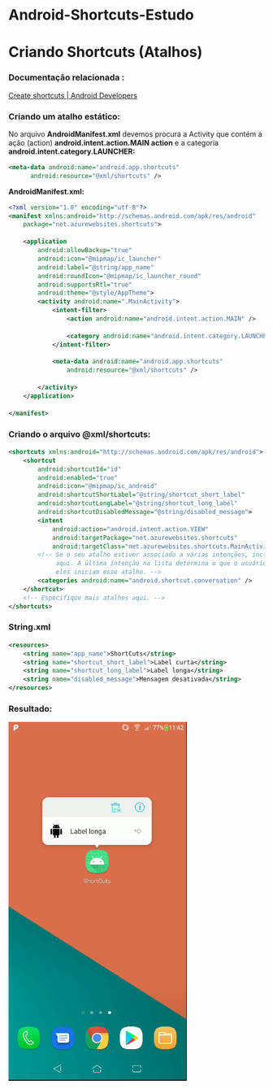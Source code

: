 # Android-Shortcuts-Estudo

# Criando Shortcuts (Atalhos)

### Documentação relacionada :

[Create shortcuts | Android Developers](https://developer.android.com/guide/topics/ui/shortcuts/creating-shortcuts)

### Criando um atalho estático:

No arquivo **AndroidManifest.xml** devemos procura a Activity que contém a  ação (action) **android.intent.action.MAIN action** e a categoria **android.intent.category.LAUNCHER:**

```xml
<meta-data android:name="android.app.shortcuts"
      android:resource="@xml/shortcuts" />
```

**AndroidManifest.xml:**

```xml
<?xml version="1.0" encoding="utf-8"?>
<manifest xmlns:android="http://schemas.android.com/apk/res/android"
    package="net.azurewebsites.shortcuts">

    <application
        android:allowBackup="true"
        android:icon="@mipmap/ic_launcher"
        android:label="@string/app_name"
        android:roundIcon="@mipmap/ic_launcher_round"
        android:supportsRtl="true"
        android:theme="@style/AppTheme">
        <activity android:name=".MainActivity">
            <intent-filter>
                <action android:name="android.intent.action.MAIN" />

                <category android:name="android.intent.category.LAUNCHER" />
            </intent-filter>

            <meta-data android:name="android.app.shortcuts"
                android:resource="@xml/shortcuts" />

        </activity>
    </application>

</manifest>
```

### Criando o arquivo **@xml/shortcuts:**

```xml
<shortcuts xmlns:android="http://schemas.android.com/apk/res/android">
    <shortcut
        android:shortcutId="id"
        android:enabled="true"
        android:icon="@mipmap/ic_android"
        android:shortcutShortLabel="@string/shortcut_short_label"
        android:shortcutLongLabel="@string/shortcut_long_label"
        android:shortcutDisabledMessage="@string/disabled_message">
        <intent
            android:action="android.intent.action.VIEW"
            android:targetPackage="net.azurewebsites.shortcuts"
            android:targetClass="net.azurewebsites.shortcuts.MainActivity" />
        <!-- Se o seu atalho estiver associado a várias intenções, inclua-as
             aqui. A última intenção na lista determina o que o usuário vê quando
             eles iniciam esse atalho. -->
        <categories android:name="android.shortcut.conversation" />
    </shortcut>
    <!-- Especifique mais atalhos aqui. -->
</shortcuts>
```

### String.xml

```xml
<resources>
    <string name="app_name">ShortCuts</string>
    <string name="shortcut_short_label">Label curta</string>
    <string name="shortcut_long_label">Label longa</string>
    <string name="disabled_message">Mensagem desativada</string>
</resources>
```

### Resultado:

![img/Anotao_2020-05-17_114304.png](img/Anotao_2020-05-17_114304.png)
